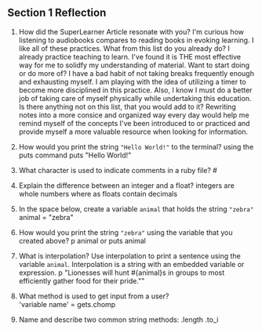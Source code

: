 ## Section 1 Reflection

1. How did the SuperLearner Article resonate with you?
    I'm curious how listening to audiobooks compares to reading books in evoking learning.
    I like all of these practices.
What from this list do you already do?
    I already practice teaching to learn. I've found it is THE most effective way for me to solidfy my understanding of material.
Want to start doing or do more of?
    I have a bad habit of not taking breaks frequently enough and exhausting myself. I am playing with the idea of utilizing a timer to become more disciplined in this practice.  Also, I know I must do a better job of taking care of myself physically while undertaking this education.
Is there anything not on this list, that you would add to it?
    Rewriting notes into a more consice and organized way every day would help me remind myself of the concepts I've been introduced to or practiced and provide myself a more valuable resource when looking for information.

1. How would you print the string `"Hello World!"` to the terminal?
using the puts command   puts "Hello World!"

1. What character is used to indicate comments in a ruby file?  #

1. Explain the difference between an integer and a float?
  integers are whole numbers where as floats contain decimals

1. In the space below, create a variable `animal` that holds the string `"zebra"`
animal = "zebra"

1. How would you print the string `"zebra"` using the variable that you created above?
p animal
or
puts animal

1. What is interpolation? Use interpolation to print a sentence using the variable `animal`.
Interpolation is a string with an embedded variable or expression.
p "Lionesses will hunt #{animal}s in groups to most efficiently gather food for their pride.""

1. What method is used to get input from a user?  
'variable name' = gets.chomp

1. Name and describe two common string methods:
.length
.to_i
